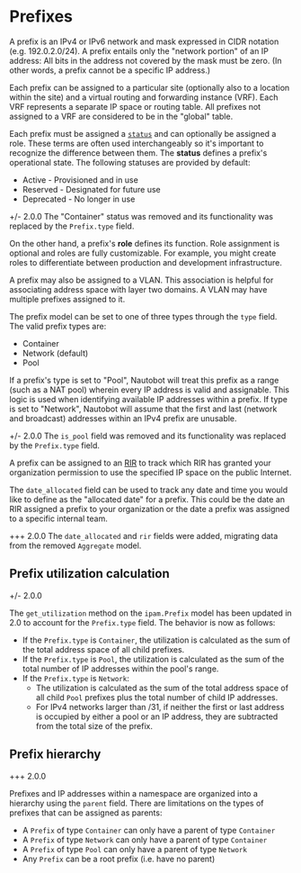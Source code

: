 # Prefixes

A prefix is an IPv4 or IPv6 network and mask expressed in CIDR notation (e.g. 192.0.2.0/24). A prefix entails only the "network portion" of an IP address: All bits in the address not covered by the mask must be zero. (In other words, a prefix cannot be a specific IP address.)

Each prefix can be assigned to a particular site (optionally also to a location within the site) and a virtual routing and forwarding instance (VRF). Each VRF represents a separate IP space or routing table. All prefixes not assigned to a VRF are considered to be in the "global" table.

Each prefix must be assigned a [`status`](../../models/extras/status.md) and can optionally be assigned a role. These terms are often used interchangeably so it's important to recognize the difference between them. The **status** defines a prefix's operational state. The following statuses are provided by default:

* Active - Provisioned and in use
* Reserved - Designated for future use
* Deprecated - No longer in use

+/- 2.0.0
    The "Container" status was removed and its functionality was replaced by the `Prefix.type` field.

On the other hand, a prefix's **role** defines its function. Role assignment is optional and roles are fully customizable. For example, you might create roles to differentiate between production and development infrastructure.

A prefix may also be assigned to a VLAN. This association is helpful for associating address space with layer two domains. A VLAN may have multiple prefixes assigned to it.

The prefix model can be set to one of three types through the `type` field. The valid prefix types are:

* Container
* Network (default)
* Pool

If a prefix's type is set to "Pool", Nautobot will treat this prefix as a range (such as a NAT pool) wherein every IP address is valid and assignable. This logic is used when identifying available IP addresses within a prefix. If type is set to "Network", Nautobot will assume that the first and last (network and broadcast) addresses within an IPv4 prefix are unusable.

+/- 2.0.0
    The `is_pool` field was removed and its functionality was replaced by the `Prefix.type` field.

A prefix can be assigned to an [RIR](rir.md) to track which RIR has granted your organization permission to use the specified IP space on the public Internet.

The `date_allocated` field can be used to track any date and time you would like to define as the "allocated date" for a prefix. This could be the date an RIR assigned a prefix to your organization or the date a prefix was assigned to a specific internal team.

+++ 2.0.0
    The `date_allocated` and `rir` fields were added, migrating data from the removed `Aggregate` model.

## Prefix utilization calculation

+/- 2.0.0

The `get_utilization` method on the `ipam.Prefix` model has been updated in 2.0 to account for the `Prefix.type` field. The behavior is now as follows:

* If the `Prefix.type` is `Container`, the utilization is calculated as the sum of the total address space of all child prefixes.
* If the `Prefix.type` is `Pool`, the utilization is calculated as the sum of the total number of IP addresses within the pool's range.
* If the `Prefix.type` is `Network`:
    * The utilization is calculated as the sum of the total address space of all child `Pool` prefixes plus the total number of child IP addresses.
    * For IPv4 networks larger than /31, if neither the first or last address is occupied by either a pool or an IP address, they are subtracted from the total size of the prefix.

## Prefix hierarchy

+++ 2.0.0

Prefixes and IP addresses within a namespace are organized into a hierarchy using the `parent` field. There are limitations on the types of prefixes that can be assigned as parents:

* A `Prefix` of type `Container` can only have a parent of type `Container`
* A `Prefix` of type `Network` can only have a parent of type `Container`
* A `Prefix` of type `Pool` can only have a parent of type `Network`
* Any `Prefix` can be a root prefix (i.e. have no parent)
